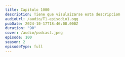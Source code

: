```yaml
---
title: Capitulo 1000
description: Tiene que visulaizarse esta descripciom
audioUrl: /audio/T1-episodio1.ogg
pubDate: 2024-10-17T18:46:00.000Z
duration: "90"
cover: /audio/podcast.jpeg
episode: 100
season: 2
episodeType: full
---
```


